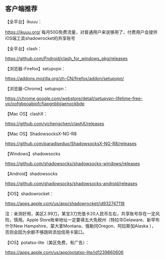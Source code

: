 ## 客户端推荐

【全平台】ikuuu：

https://ikuuu.org/   每月50G免费流量，对普通用户来说够用了，付费用户会提供iOS端工具shadowrocket的共享账号

【全平台】clash：

https://github.com/Fndroid/clash_for_windows_pkg/releases

【浏览器-Firefox】setupvpn：

https://addons.mozilla.org/zh-CN/firefox/addon/setupvpn/

【浏览器-Chrome】setupvpn：

https://chrome.google.com/webstore/detail/setupvpn-lifetime-free-vp/oofgbpoabipfcfjapgnbbjjaenockbdp

【Mac OS】clashX：

https://github.com/yichengchen/clashX/releases

【Mac OS】ShadowsocksX-NG-R8

https://github.com/paradiseduo/ShadowsocksX-NG-R8/releases

【Windows】shadowsocks

https://github.com/shadowsocks/shadowsocks-windows/releases

【Android】shadowsocks

https://github.com/shadowsocks/shadowsocks-android/releases

【IOS】shadowrocket：

https://apps.apple.com/us/app/shadowrocket/id932747118

注：亲测好用，美区2.99刀，某宝3刀充值卡20人民币左右，共享账号存在一定风险，慎用。Apple Store账单地址一定要填五大免税州（特拉华Delaware、新罕布什尔New Hampshire、蒙大拿Montana、俄勒冈Oregon、阿拉斯加Alaska ），否则会因为余额不够跳转添加信用卡窗口。

【IOS】potatso-lite（美区免费，有广告）：

https://apps.apple.com/us/app/potatso-lite/id1239860606








